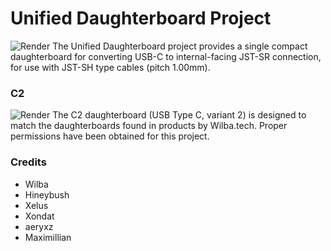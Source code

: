 # Unified Daughterboard Project
![Render](https://github.com/Gondolindrim/Unified-Daughterboard/blob/master/Images/Daughterboard.jpg?raw=true)
The Unified Daughterboard project provides a single compact daughterboard for converting USB-C to internal-facing JST-SR connection, for use with JST-SH type cables (pitch 1.00mm).  

### C2
![Render](https://github.com/Gondolindrim/Unified-Daughterboard/blob/master/Images/C2-Dimens.jpg?raw=true)
The C2 daughterboard (USB Type C, variant 2) is designed to match the daughterboards found in products by Wilba.tech. Proper permissions have been obtained for this project.  

### Credits
* Wilba
* Hineybush
* Xelus
* Xondat
* aeryxz
* Maximillian
